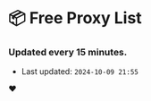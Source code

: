 # :package: Free Proxy List
### Updated every 15 minutes.

- Last updated: `2024-10-09 21:55`

:heart:
